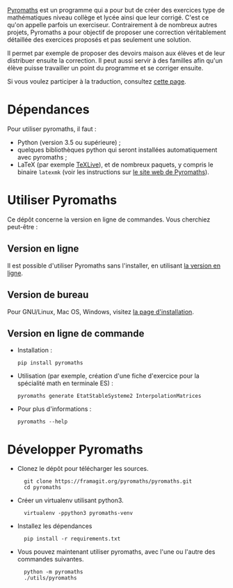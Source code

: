 [Pyromaths](http://pyromaths.org/) est un programme qui a pour but de créer des exercices type de mathématiques niveau collège et lycée ainsi que leur corrigé. C'est ce qu'on appelle parfois un exerciseur. Contrairement à de nombreux autres projets, Pyromaths a pour objectif de proposer une correction véritablement détaillée des exercices proposés et pas seulement une solution.

Il permet par exemple de proposer des devoirs maison aux élèves et de leur distribuer ensuite la correction. Il peut aussi servir à des familles afin qu'un élève puisse travailler un point du programme et se corriger ensuite.

Si vous voulez participer à la traduction, consultez [cette page](https://framagit.org/pyromaths/pyromaths/blob/develop/pyromaths/data/locale/TRADUIRE.md).

# Dépendances

Pour utiliser pyromaths, il faut :

* Python (version 3.5 ou supérieure) ;
* quelques bibliothèques python qui seront installées automatiquement avec pyromaths ;
* LaTeX (par exemple [TeXLive](https://tug.org/texlive/)), et de nombreux paquets, y compris le binaire ``latexmk`` (voir les instructions sur [le site web de Pyromaths](https://www.pyromaths.org/installer/)).

# Utiliser Pyromaths

Ce dépôt concerne la version en ligne de commandes. Vous cherchiez peut-être :

## Version en ligne

Il est possible d'utiliser Pyromaths sans l'installer, en utilisant [la version en ligne](http://enligne.pyromaths.org).

## Version de bureau

Pour GNU/Linux, Mac OS, Windows, visitez [la page d'installation](https://www.pyromaths.org/installer/).

## Version en ligne de commande

- Installation :

      pip install pyromaths

- Utilisation (par exemple, création d'une fiche d'exercice pour la spécialité math en terminale ES) :

      pyromaths generate EtatStableSysteme2 InterpolationMatrices

- Pour plus d'informations :

      pyromaths --help

# Développer Pyromaths

- Clonez le dépôt pour télécharger les sources.

        git clone https://framagit.org/pyromaths/pyromaths.git
        cd pyromaths

- Créer un virtualenv utilisant python3.

        virtualenv -ppython3 pyromaths-venv

- Installez les dépendances

        pip install -r requirements.txt

- Vous pouvez maintenant utiliser pyromaths, avec l'une ou l'autre des commandes suivantes.

        python -m pyromaths
        ./utils/pyromaths
